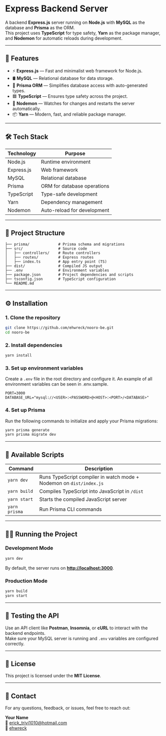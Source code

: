# Express Backend Server

A backend **Express.js** server running on **Node.js** with **MySQL** as the database and **Prisma** as the ORM.  
This project uses **TypeScript** for type safety, **Yarn** as the package manager, and **Nodemon** for automatic reloads during development.

---

## 🚀 Features

- ⚡ **Express.js** — Fast and minimalist web framework for Node.js.
- 🛢 **MySQL** — Relational database for data storage.
- 🧩 **Prisma ORM** — Simplifies database access with auto-generated types.
- 🟦 **TypeScript** — Ensures type safety across the project.
- 🔄 **Nodemon** — Watches for changes and restarts the server automatically.
- 📦 **Yarn** — Modern, fast, and reliable package manager.

---

## 🛠️ Tech Stack

| Technology   | Purpose                     |
|-------------|-----------------------------|
| Node.js     | Runtime environment         |
| Express.js  | Web framework               |
| MySQL       | Relational database         |
| Prisma      | ORM for database operations |
| TypeScript  | Type-safe development      |
| Yarn        | Dependency management      |
| Nodemon     | Auto-reload for development |

---

## 📂 Project Structure

```
├── prisma/             # Prisma schema and migrations
├── src/                # Source code
│   ├── controllers/    # Route controllers
│   ├── routes/         # Express routes
│   ├── index.ts        # App entry point (TS)
├── dist/               # Compiled JS output
├── .env                # Environment variables
├── package.json        # Project dependencies and scripts
├── tsconfig.json       # TypeScript configuration
└── README.md
```

---

## ⚙️ Installation

### 1. Clone the repository
```bash
git clone https://github.com/ehwreck/nooro-be.git
cd nooro-be
```

### 2. Install dependencies
```bash
yarn install
```

### 3. Set up environment variables
Create a `.env` file in the root directory and configure it. An example of all environment variables can be seen in .env.sample.
```env
PORT=3000
DATABASE_URL="mysql://<USER>:<PASSWORD>@<HOST>:<PORT>/<DATABASE>"
```

### 4. Set up Prisma
Run the following commands to initialize and apply your Prisma migrations:
```bash
yarn prisma generate
yarn prisma migrate dev
```

---

## 🧩 Available Scripts

| Command           | Description                                         |
|-------------------|-----------------------------------------------------|
| `yarn dev`        | Runs TypeScript compiler in watch mode + Nodemon on `dist/index.js` |
| `yarn build`      | Compiles TypeScript into JavaScript in `/dist`      |
| `yarn start`      | Starts the compiled JavaScript server              |
| `yarn prisma`     | Run Prisma CLI commands                            |

---

## 🏃‍♂️ Running the Project

### Development Mode
```bash
yarn dev
```
By default, the server runs on **[http://localhost:3000](http://localhost:3000)**.

### Production Mode
```bash
yarn build
yarn start
```

---

## 🧪 Testing the API

Use an API client like **Postman**, **Insomnia**, or **cURL** to interact with the backend endpoints.  
Make sure your MySQL server is running and `.env` variables are configured correctly.

---

## 📄 License

This project is licensed under the **MIT License**.

---

## 📧 Contact

For any questions, feedback, or issues, feel free to reach out:

**Your Name**  
📧 [erick_trivi1010@hotmail.com](mailto:erick_trivi1010@hotmail.com)  
🔗 [ehwreck](https://github.com/ehwreck)
